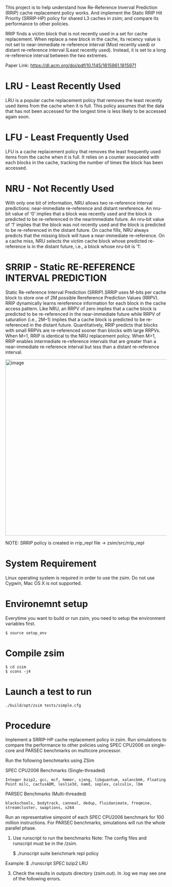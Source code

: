 
This project is to help understand how Re-Reference Inverval Prediction (RRIP) cache replacement policy works. And implement the Static RRIP Hit Priority (SRRIP-HP) policy for
shared L3 caches in zsim; and compare its performance to other policies.

RRIP finds a victim block that is not recently used in a set for cache replacement. When replace a new block in the cache, its recency value is not set to near-immediate re-reference interval (Most recently used) or distant re-reference interval (Least recently used). Instead, it is set to a long re-reference interval between the two extremes. 

Paper Link: https://dl.acm.org/doi/pdf/10.1145/1815961.1815971

# LRU - Least Recently Used

LRU is a popular cache replacement policy that removes the least recently used items from the cache when it is full. This policy assumes that the data that has not been accessed for the longest time is less likely to be accessed again soon.

# LFU - Least Frequently Used

LFU is a cache replacement policy that removes the least frequently used items from the cache when it is full. It relies on a counter associated with each blocks in the cache, tracking the number of times the block has been accessed.

# NRU - Not Recently Used

With only one bit of information, NRU allows two re-reference interval predictions: near-immediate re-reference and distant rereference. An nru-bit value of ‘0’ implies that a block was recently
used and the block is predicted to be re-referenced in the nearimmediate future. An nru-bit value of ‘1’ implies that the block was not recently used and the block is predicted to be re-referenced in the distant future. On cache fills, NRU always predicts that the missing block will have a near-immediate re-reference.  On a cache miss, NRU selects the victim cache block whose predicted re-reference is in the distant future, i.e., a block whose nru-bit is ‘1’.

# SRRIP - Static  RE-REFERENCE INTERVAL PREDICTION

Static Re-reference Interval Prediction (SRRIP).SRRIP uses M-bits per cache block to store one of 2M possible Rereference Prediction Values (RRPV). RRIP dynamically learns rereference information for each block in the cache access pattern. Like NRU, an RRPV of zero implies that a cache block is predicted to be re-referenced in the near-immediate future while RRPV of saturation
(i.e., 2M–1) implies that a cache block is predicted to be re-referenced in the distant future. Quantitatively, RRIP predicts that blocks with small RRPVs are re-referenced sooner than blocks with large RRPVs. When M=1, RRIP is identical to the NRU replacement policy. When M>1, RRIP enables intermediate re-reference intervals that are greater than a near-immediate re-reference interval but less than a distant re-reference interval. 

<img width="550" alt="image" src="https://github.com/Rajat5991/Static-Re-Reference-Interval-Prediction-SRRIP-/assets/154459536/c31a2904-0ffa-490e-a089-35092b9cc662">


NOTE: SRRIP policy is created in rrip_repl file -> zsim/src/rrip_repl

#  System Requirement

Linux operating system is required in order to use the zsim. Do not use Cygwin, Mac OS X is not supported.

# Environemnt setup

Everytime you want to build or run zsim, you need to setup the environment variables first.

```
$ source setup_env
```

# Compile zsim

```
$ cd zsim
$ scons -j4
```

# Launch a test to run

```
./build/opt/zsim tests/simple.cfg
```

# Procedure
Implement a SRRIP-HP cache replacement policy in zsim. Run simulations to compare the performance to other policies using SPEC CPU2006 on single-core and PARSEC benchmarks on multicore
processor.

   Run the following benchmarks using ZSim
   
   SPEC CPU2006 Benchmarks (Single-threaded)
   
    Integer bzip2, gcc, mcf, hmmer, sjeng, libquantum, xalancbmk, Floating Point milc, cactusADM, leslie3d, namd, soplex, calculix, lbm
    
   PARSEC Benchmarks (Multi-threaded)
   
    blackschoels, bodytrack, canneal, dedup, fluidanimate, freqmine, streamcluster, swaptions, x264
    
Run an representative simpoint of each SPEC CPU2006 benchmark for 100 million
instructions. For PARSEC benchmarks, simulations will run the whole parallel phase.
1. Use runscript to run the benchmarks
Note: The config files and runscript must be in the /zsim.

   $ ./runscript suite benchmark repl policy

Example: $ ./runscript SPEC bzip2 LRU

3. Check the results in outputs directory (zsim.out). In <benchmark>.log we may see
one of the following errors.

